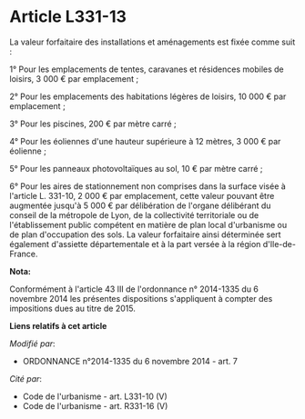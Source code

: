 # Article L331-13

La valeur forfaitaire des installations et aménagements est fixée comme suit : 

1° Pour les emplacements de tentes, caravanes et résidences mobiles de loisirs, 3 000 € par emplacement ; 

2° Pour les emplacements des habitations légères de loisirs, 10 000 € par emplacement ; 

3° Pour les piscines, 200 € par mètre carré ; 

4° Pour les éoliennes d'une hauteur supérieure à 12 mètres, 3 000 € par éolienne ; 

5° Pour les panneaux photovoltaïques au sol, 10 € par mètre carré ; 

6° Pour les aires de stationnement non comprises dans la surface visée à l'article L. 331-10, 2 000 € par emplacement, cette
valeur pouvant être augmentée jusqu'à 5 000 € par délibération de l'organe délibérant du conseil de la métropole de Lyon, de
la collectivité territoriale ou de l'établissement public compétent en matière de plan local d'urbanisme ou de plan
d'occupation des sols. La valeur forfaitaire ainsi déterminée sert également d'assiette départementale et à la part versée à
la région d'Ile-de-France.

**Nota:**

Conformément à l'article 43 III de l'ordonnance n° 2014-1335 du 6 novembre 2014 les présentes dispositions s'appliquent à
compter des impositions dues au titre de 2015.

**Liens relatifs à cet article**

_Modifié par_:

  - ORDONNANCE n°2014-1335 du 6 novembre 2014 - art. 7

_Cité par_:

  - Code de l'urbanisme - art. L331-10 (V)
  - Code de l'urbanisme - art. R331-16 (V)
